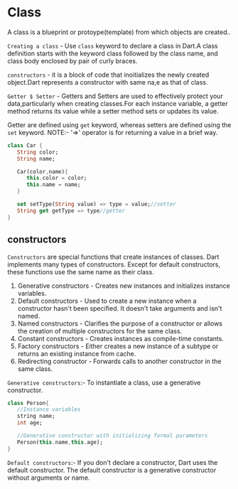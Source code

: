 # Class

A class is a blueprint or protoype(template) from which objects are created..

`Creating a class` - Use `class` keyword to declare a class in Dart.A class definition starts with the keyword class followed by the class name, and class body enclosed by pair of curly braces.

`constructors` - it is a block of code that inoitializes the newly created object.Dart represents a constructor with same na,e as that of class.

`Getter $ Setter` - Getters and Setters are used to effectively protect your data,particularly when creating classes.For each instance variable, a getter method returns its value while a setter method sets or updates its value.

Getter are defined using `get` keyword, whereas setters are defined using the `set` keyword.
NOTE:- '=>' operator is for returning a value in a brief way.

```dart
class Car {
   String color;
   String name;

   Car(color,name){
      this.color = color;
      this.name = name;
   }

   set setType(String value) => type = value;//setter
   String get getType => type//getter
}
```

## constructors

`Constructors` are special functions that create instances of classes.
Dart implements many types of constructors. Except for default constructors, these functions use the same name as their class.

1. Generative constructors - Creates new instances and initializes instance variables.
2. Default constructors - Used to create a new instance when a constructor hasn't been specified. It doesn't take arguments and isn't named.
3. Named constructors - Clarifies the purpose of a constructor or allows the creation of multiple constructors for the same class.
4. Constant constructors - Creates instances as compile-time constants.
5. Factory constructors - Either creates a new instance of a subtype or returns an existing instance from cache.
6. Redirecting constructor - Forwards calls to another constructor in the same class.

`Generative constructors`:- To instantiate a class, use a generative constructor.

```dart
class Person{
   //Instance variables
   string name;
   int age;

   //Generative constructor with initializing formal parameters
   Person(this.name,this.age);
}
```

`Default constructors`:- If you don't declare a constructor, Dart uses the default constructor. The default constructor is a generative constructor without arguments or name.
